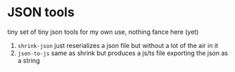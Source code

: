 # JSON tools

tiny set of tiny json tools for my own use, nothing fance here (yet)

1. `shrink-json` just reserializes a json file but without a lot of the air in it
2. `json-to-js` same as shrink but produces a js/ts file exporting the json as a string
